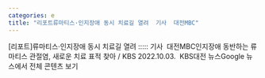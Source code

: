 ```yaml
---
categories: e
title: "리포트류마티스·인지장애 동시 치료길 열려  기사  대전MBC"
---
```

[리포트]류마티스·인지장애 동시 치료길 열려 ::::: 기사&nbsp;&nbsp;대전MBC인지장애 동반하는 류마티스 관절염, 새로운 치료 표적 찾아 / KBS 2022.10.03.&nbsp;&nbsp;KBS대전 뉴스Google 뉴스에서 전체 콘텐츠 보기
